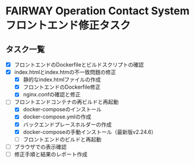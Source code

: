 # FAIRWAY Operation Contact System フロントエンド修正タスク

## タスク一覧

- [x] フロントエンドのDockerfileとビルドスクリプトの確認
- [x] index.htmlとindex.htmの不一致問題の修正
  - [x] 静的なindex.htmlファイルの作成
  - [x] フロントエンドのDockerfile修正
  - [x] nginx.confの確認と修正
- [ ] フロントエンドコンテナの再ビルドと再起動
  - [x] docker-composeのインストール
  - [x] docker-compose.ymlの作成
  - [x] バックエンドプレースホルダーの作成
  - [x] docker-composeの手動インストール（最新版v2.24.6）
  - [ ] フロントエンドのビルドと再起動
- [ ] ブラウザでの表示確認
- [ ] 修正手順と結果のレポート作成
